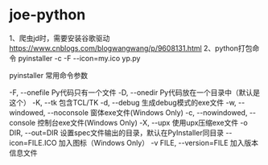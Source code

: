 # joe-python

1、爬虫jd时，需要安装谷歌驱动
https://www.cnblogs.com/blogwangwang/p/9608131.html
2、python打包命令
pyinstaller -c -F --icon=my.ico yp.py

pyinstaller 常用命令参数

-F, --onefile Py代码只有一个文件
-D, --onedir Py代码放在一个目录中（默认是这个）
-K, --tk 包含TCL/TK
-d, --debug 生成debug模式的exe文件
-w, --windowed, --noconsole 窗体exe文件(Windows Only)
-c, --nowindowed, --console 控制台exe文件(Windows Only)
-X, --upx 使用upx压缩exe文件
-o DIR, --out=DIR 设置spec文件输出的目录，默认在PyInstaller同目录
--icon=FILE.ICO  加入图标（Windows Only）
-v FILE, --version=FILE 加入版本信息文件